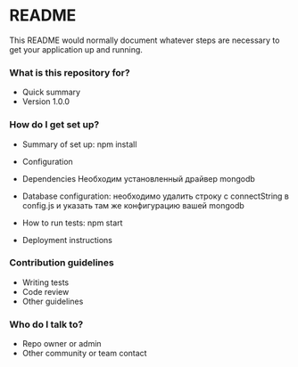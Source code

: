 # README #

This README would normally document whatever steps are necessary to get your application up and running.

### What is this repository for? ###

* Quick summary
* Version 1.0.0

### How do I get set up? ###

* Summary of set up: 
  npm install
* Configuration
* Dependencies
  Необходим установленный драйвер mongodb
* Database configuration:
  необходимо удалить строку с  connectString в config.js и 
  указать там же конфигурацию вашей mongodb
   
* How to run tests:
  npm start
  
* Deployment instructions

### Contribution guidelines ###

* Writing tests
* Code review
* Other guidelines

### Who do I talk to? ###

* Repo owner or admin
* Other community or team contact